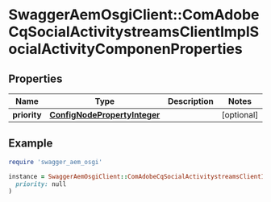 # SwaggerAemOsgiClient::ComAdobeCqSocialActivitystreamsClientImplSocialActivityComponenProperties

## Properties

| Name | Type | Description | Notes |
| ---- | ---- | ----------- | ----- |
| **priority** | [**ConfigNodePropertyInteger**](ConfigNodePropertyInteger.md) |  | [optional] |

## Example

```ruby
require 'swagger_aem_osgi'

instance = SwaggerAemOsgiClient::ComAdobeCqSocialActivitystreamsClientImplSocialActivityComponenProperties.new(
  priority: null
)
```

